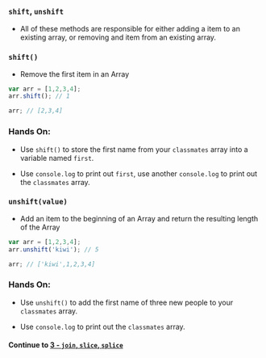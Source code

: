 ### `shift`, `unshift`
* All of these methods are responsible for either adding a item to an existing array, or removing and item from an existing array.

### `shift()`
  * Remove the first item in an Array

```javascript
var arr = [1,2,3,4];
arr.shift(); // 1

arr; // [2,3,4]
```  

### Hands On:
* Use `shift()` to store the first name from your `classmates` array into a variable named `first`.  

* Use `console.log` to print out `first`, use another `console.log` to print out the `classmates` array.

### `unshift(value)`
  * Add an item to the beginning of an Array and return the resulting length of the Array

```javascript
var arr = [1,2,3,4];
arr.unshift('kiwi'); // 5

arr; // ['kiwi',1,2,3,4]
```  

### Hands On:
* Use `unshift()` to add the first name of three new people to your `classmates` array.  

* Use `console.log` to print out the `classmates` array.


#### Continue to [3 - `join`, `slice`, `splice`](3_JoinSliceSplice.md)
